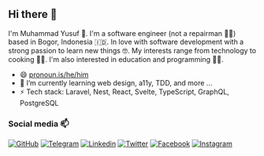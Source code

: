 ## Hi there 👋

I'm Muhammad Yusuf 🤝. I'm a software engineer (not a repairman 👨‍🔧) based in Bogor, Indonesia 🇮🇩. In love with software development with a strong passion to learn new things 🤓. My interests range from technology to cooking 👨‍🍳. I'm also interested in education and programming 👨‍💻.

- 😄 [pronoun.is/he/him](https://pronoun.is/he/him)
- 🌱 I’m currently learning web design, a11y, TDD, and more ...
- ⚡️ Tech stack: Laravel, Nest, React, Svelte, TypeScript, GraphQL, PostgreSQL

### Social media 📫 

[![GitHub](https://img.shields.io/badge/-@iamyuu-1b1f23?style=flat-square&labelColor=1b1f23&logo=github&logoColor=white&link=https://github.com/iamyuu)](https://github.com/iamyuu) [![Telegram](https://img.shields.io/badge/-@iamyuu-2895d9?style=flat-square&labelColor=2895d9&logo=telegram&logoColor=white&link=https://telegram.me/iamyuu)](https://telegram.me/iamyuu) [![Linkedin](https://img.shields.io/badge/-Muhammad%20Yusuf-blue?style=flat-square&logo=Linkedin&logoColor=white&link=https://linkedin.com/in/iamyuu)](https://linkedin.com/in/iamyuu)  [![Twitter](https://img.shields.io/badge/-@iamyuu027-1ca0f1?style=flat-square&labelColor=1ca0f1&logo=twitter&logoColor=white&link=https://twitter.com/iamyuu027)](https://twitter.com/iamyuu027) [![Facebook](https://img.shields.io/badge/-@iamyuu027-3b5998?style=flat-square&labelColor=3b5998&logo=facebook&logoColor=white&link=https://www.facebook.com/iamyuu027)](https://www.facebook.com/iamyuu027)  [![Instagram](https://img.shields.io/badge/-@iamyuu027-D7008A?style=flat-square&labelColor=D7008A&logo=Instagram&logoColor=white&link=https://www.instagram.com/iamyuu027)](https://www.instagram.com/iamyuu027)
